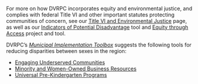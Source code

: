 For more on how DVRPC incorporates equity and environmental justice, and complies with federal Title VI and other important statutes protecting communities of concern, see our [Title VI and Environmental Justice](https://www.dvrpc.org/GetInvolved/TitleVI/) page, as well as our [Indicators of Potential Disadvantage](https://www.dvrpc.org/webmaps/IPD/) tool and [Equity through Access](https://www.dvrpc.org/ETA/) project and tool.

DVRPC’s [_Municipal Implementation Toolbox_](https://www.dvrpc.org/Plan/MIT/) suggests the following tools for reducing disparities between sexes in the region:
- [Engaging Underserved Communities](https://www.dvrpc.org/Plan/MIT/engagingunderservedcommunities)
- [Minority and Women-Owned Business Resources](https://www.dvrpc.org/Plan/MIT/minorityandwomen-ownedbusinessresources)
- [Universal Pre-Kindergarten Programs](https://www.dvrpc.org/Plan/MIT/universalpre-kindergartenprograms)